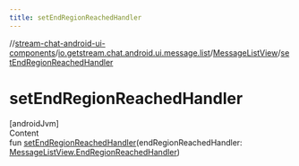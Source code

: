 ```yaml
---
title: setEndRegionReachedHandler
---
```

//[stream-chat-android-ui-components](../../../index.md)/[io.getstream.chat.android.ui.message.list](../index.md)/[MessageListView](index.md)/[setEndRegionReachedHandler](setEndRegionReachedHandler.md)



# setEndRegionReachedHandler  
[androidJvm]  
Content  
fun [setEndRegionReachedHandler](setEndRegionReachedHandler.md)(endRegionReachedHandler: [MessageListView.EndRegionReachedHandler](EndRegionReachedHandler/index.md))  



